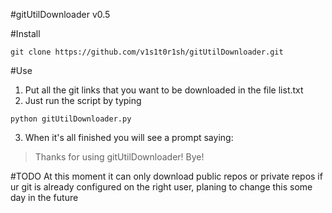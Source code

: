 #gitUtilDownloader v0.5

#Install
```
git clone https://github.com/v1s1t0r1sh/gitUtilDownloader.git
```
#Use
1. Put all the git links that you want to be downloaded in the file list.txt
2. Just run the script by typing
```
python gitUtilDownloader.py
```
3. When it's all finished you will see a prompt saying:
> Thanks for using gitUtilDownloader! Bye!

#TODO
At this moment it can only download public repos or private repos if ur git is already configured on the right user, planing to change this some day in the future 
